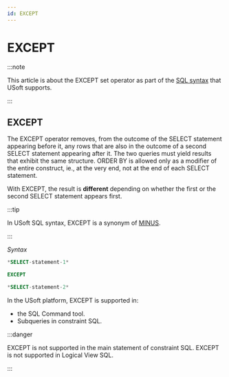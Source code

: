 ```yaml
---
id: EXCEPT
---
```


# EXCEPT




:::note

This article is about the EXCEPT set operator as part of the [SQL syntax](/docs/Modeller_and_Rules_Engine/SQL_syntax) that USoft supports.

:::

## **EXCEPT**

The EXCEPT operator removes, from the outcome of the SELECT statement appearing before it, any rows that are also in the outcome of a second SELECT statement appearing after it. The two queries must yield results that exhibit the same structure. ORDER BY is allowed only as a modifier of the entire construct, ie., at the very end, not at the end of each SELECT statement.

With EXCEPT, the result is **different** depending on whether the first or the second SELECT statement appears first.


:::tip

In USoft SQL syntax, EXCEPT is a synonym of [MINUS](/docs/Modeller_and_Rules_Engine/SQL_syntax/MINUS.md).

:::

*Syntax*

```sql
*SELECT-statement-1*

EXCEPT

*SELECT-statement-2*
```

In the USoft platform, EXCEPT is supported in:

- the SQL Command tool.
- Subqueries in constraint SQL.


:::danger

EXCEPT is not supported in the main statement of constraint SQL.
EXCEPT is not supported in Logical View SQL.

:::

